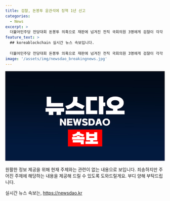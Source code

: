 ```yaml
---
title: 검찰, 돈봉투 윤관석에 징역 1년 선고
categories:
  - News
excerpt: >
  더불어민주당 전당대회 돈봉투 의혹으로 재판에 넘겨진 전직 국회의원 3명에게 검찰이 각각 다른 혐의로 징역형을 구형했습니다. 윤관석 의원에게는 징역 1년을 구형했으며, 이를 거부하지 않고 변명하지 않은 것을 감안하여 이를 이유로 언급했습니다. 이에 대해 윤 의원은 관여 자체가 잘못된 것으로 크게 반성한다면서도 대답을 회피했습니다. 임종성 의원은 부디 현명한 판단을 내려주시길 간곡히 부탁드린다고 했습니다. 허종식 의원에 대한 결심 공판은 24일에 예정되어 있습니다. (150자)
feature_text: >
  ## koreablockchain 실시간 뉴스 속보입니다.

  더불어민주당 전당대회 돈봉투 의혹으로 재판에 넘겨진 전직 국회의원 3명에게 검찰이 각각 다른 혐의로 징역형을 구형했습니다. 윤관석 의원에게는 징역 1년을 구형했으며, 이를 거부하지 않고 변명하지 않은 것을 감안하여 이를 이유로 언급했습니다. 이에 대해 윤 의원은 관여 자체가 잘못된 것으로 크게 반성한다면서도 대답을 회피했습니다. 임종성 의원은 부디 현명한 판단을 내려주시길 간곡히 부탁드린다고 했습니다. 허종식 의원에 대한 결심 공판은 24일에 예정되어 있습니다. (150자)
image: '/assets/img/newsdao_breakingnews.jpg'
---
```


<p><img src="/assets/img/newsdao_breakingnews.jpg" alt="koreablockchain 속보" /></p>

<p>원활한 정보 제공을 위해 현재 주제와는 관련이 없는 내용으로 보입니다. 죄송하지만 주어진 주제에 해당하는 내용을 제공해 드릴 수 있도록 도와드릴게요. 부디 양해 부탁드립니다.</p>
실시간 뉴스 속보는, <a href="https://newsdao.kr" rel="dofollow">https://newsdao.kr</a>


